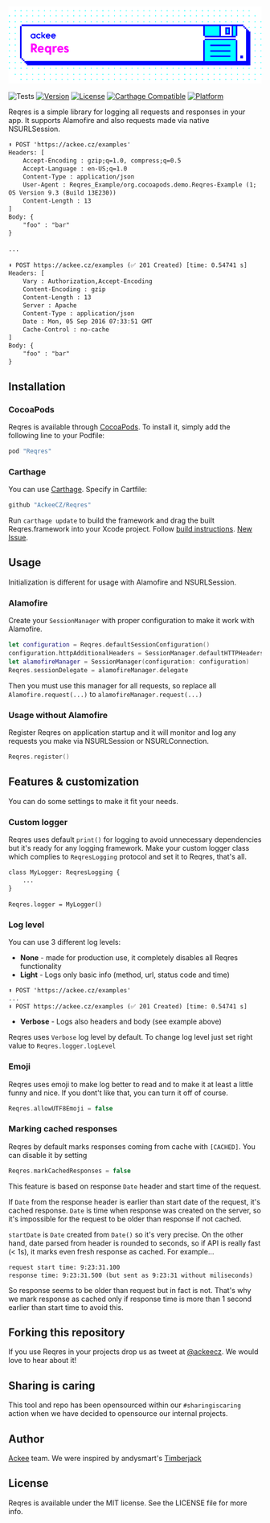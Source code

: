 ![ackee|Reqres](Resources/cover-image.png)

![Tests](https://github.com/AckeeCZ/ACKategories/workflows/Tests/badge.svg)
[![Version](https://img.shields.io/cocoapods/v/Reqres.svg?style=flat)](http://cocoapods.org/pods/Reqres)
[![License](https://img.shields.io/cocoapods/l/Reqres.svg?style=flat)](http://cocoapods.org/pods/Reqres)
[![Carthage Compatible](https://img.shields.io/badge/Carthage-compatible-4BC51D.svg?style=flat)](https://github.com/Carthage/Carthage)
[![Platform](https://img.shields.io/cocoapods/p/Reqres.svg?style=flat)](http://cocoapods.org/pods/Reqres)

Reqres is a simple library for logging all requests and responses in your app. It supports Alamofire and also requests made via native NSURLSession.

```
⬆️ POST 'https://ackee.cz/examples'
Headers: [
    Accept-Encoding : gzip;q=1.0, compress;q=0.5
    Accept-Language : en-US;q=1.0
    Content-Type : application/json
    User-Agent : Reqres_Example/org.cocoapods.demo.Reqres-Example (1; OS Version 9.3 (Build 13E230))
    Content-Length : 13
]
Body: {
    "foo" : "bar"
}

...

⬇️ POST https://ackee.cz/examples (✅ 201 Created) [time: 0.54741 s]
Headers: [
    Vary : Authorization,Accept-Encoding
    Content-Encoding : gzip
    Content-Length : 13
    Server : Apache
    Content-Type : application/json
    Date : Mon, 05 Sep 2016 07:33:51 GMT
    Cache-Control : no-cache
]
Body: {
    "foo" : "bar"
}
```

## Installation

### CocoaPods

Reqres is available through [CocoaPods](http://cocoapods.org). To install
it, simply add the following line to your Podfile:

```ruby
pod "Reqres"
```

### Carthage

You can use [Carthage](https://github.com/Carthage/Carthage).
Specify in Cartfile:

```ruby
github "AckeeCZ/Reqres"
```

Run `carthage update` to build the framework and drag the built Reqres.framework into your Xcode project. Follow [build instructions](https://github.com/Carthage/Carthage#getting-started). [New Issue](https://github.com/AckeeCZ/Reqres/issues/new).

## Usage
Initialization is different for usage with Alamofire and NSURLSession.

### Alamofire
Create your `SessionManager` with proper configuration to make it work with Alamofire.
```swift
let configuration = Reqres.defaultSessionConfiguration()
configuration.httpAdditionalHeaders = SessionManager.defaultHTTPHeaders
let alamofireManager = SessionManager(configuration: configuration)
Reqres.sessionDelegate = alamofireManager.delegate
```
Then you must use this manager for all requests, so replace all `Alamofire.request(...)` to `alamofireManager.request(...)`

### Usage without Alamofire
Register Reqres on application startup and it will monitor and log any requests you make via NSURLSession or NSURLConnection.

```swift
Reqres.register()
```

## Features & customization
You can do some settings to make it fit your needs.

### Custom logger
Reqres uses default `print()` for logging to avoid unnecessary dependencies but it's ready for any logging framework. Make your custom logger class which complies to `ReqresLogging` protocol and set it to Reqres, that's all.
```
class MyLogger: ReqresLogging {
    ...
}

Reqres.logger = MyLogger()
```

### Log level
You can use 3 different log levels:
- **None** - made for production use, it completely disables all Reqres functionality
- **Light** - Logs only basic info (method, url, status code and time)
```
⬆️ POST 'https://ackee.cz/examples'
...
⬇️ POST https://ackee.cz/examples (✅ 201 Created) [time: 0.54741 s]
```
- **Verbose** - Logs also headers and body (see example above)

Reqres uses `Verbose` log level by default. To change log level just set right value to `Reqres.logger.logLevel`

### Emoji
Reqres uses emoji to make log better to read and to make it at least a little funny and nice. If you dont't like that, you can turn it off of course.
```swift
Reqres.allowUTF8Emoji = false
```

### Marking cached responses
Reqres by default marks responses coming from cache with `[CACHED]`. You can disable it by setting
```swift
Reqres.markCachedResponses = false
```

This feature is based on response `Date` header and start time of the request.

If `Date` from the response header is earlier than start date of the request, it's cached response. `Date` is time
when response was created on the server, so it's impossible for the request to be older than response if not cached.

`startDate` is `Date` created from `Date()` so it's very precise. On the other hand, date parsed from header is rounded to
seconds, so if API is really fast (< 1s), it marks even fresh response as cached. For example...

```
request start time: 9:23:31.100
response time: 9:23:31.500 (but sent as 9:23:31 without miliseconds)
```

So response seems to be older than request but in fact is not. That's why we mark response as cached only if response time
is more than 1 second earlier than start time to avoid this.

## Forking this repository
If you use Reqres in your projects drop us as tweet at [@ackeecz][1]. We would love to hear about it!

## Sharing is caring
This tool and repo has been opensourced within our `#sharingiscaring` action when we have decided to opensource our internal projects.

## Author

[Ackee](https://www.ackee.cz) team. We were inspired by andysmart's [Timberjack](https://github.com/andysmart/Timberjack)

## License

Reqres is available under the MIT license. See the LICENSE file for more info.

[1]:	https://twitter.com/AckeeCZ
